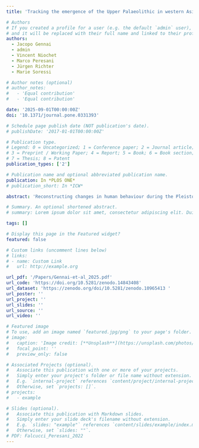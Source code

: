 ```yaml
---
title: 'Tracking the emergence of the Upper Palaeolithic in western Asia and Europe: A Multiple Correspondence Analysis of Protoaurignacian and Southern Ahmarian lithics'

# Authors
# If you created a profile for a user (e.g. the default `admin` user), write the username (folder name) here
# and it will be replaced with their full name and linked to their profile.
authors:
  - Jacopo Gennai
  - admin
  - Vincent Niochet
  - Marco Peresani
  - Jürgen Richter
  - Marie Soressi

# Author notes (optional)
# author_notes:
#   - 'Equal contribution'
#   - 'Equal contribution'

date: '2025-09-01T00:00:00Z'
doi: '10.1371/journal.pone.0331393'

# Schedule page publish date (NOT publication's date).
# publishDate: '2017-01-01T00:00:00Z'

# Publication type.
# Legend: 0 = Uncategorized; 1 = Conference paper; 2 = Journal article;
# 3 = Preprint / Working Paper; 4 = Report; 5 = Book; 6 = Book section;
# 7 = Thesis; 8 = Patent
publication_types: ['2']

# Publication name and optional abbreviated publication name.
publication: In *PLOS ONE*
# publication_short: In *ICW*

abstract: 'Reconstructing changes in human behaviour during the Pleistocene, particularly when based on lithic or other artefact types, is often hindered by the traditional categorisation of these materials into discrete entities. The Early Upper Palaeolithic of Mediterranean Eurasia – comprising the Protoaurignacian, Early Aurignacian, Northern Ahmarian, and Southern Ahmarian technocomplexes – represents the first emergence of a pan-European cultural unit. However, this conventional categorisation into discrete entities obscures a deeper understanding of the dynamics of Homo sapiens’ dispersal across Eurasia during this period. In this study, we apply Multiple Correspondence Analysis (MCA) to assess patterns of reduction processes, technological variability, and inter-assemblage homogeneity across technocomplexes. Using the comprehensive dataset provided in this paper, we analyse variability by grouping it into three domains: platform preparation, convexity management, and retouch. Solutrean Upper Palaeolithic assemblages from the Iberian Peninsula are used as an outgroup. We selected blanks, retouched and unmodified ones, and we focused on blades and bladelets, which are the typical end-product of the Upper Palaeolithic knapping. We excluded cores to avoid pitfalls of late or early reduction patterns, as our blanks cover most of the knapping sequence. We applied MCA  to Early Upper Palaeolithic blanks for the first time, providing a geographically widespread comparison. Our results show that the MCA of blank attributes, particularly those describing the preparation of convexities, is sufficiently robust to reveal the distinctiveness of Early Upper Palaeolithic technologies relative to Solutrean ones. Our analysis also confirms technological similarities between the Southern Ahmarian and the Protoaurignacian, particularly in bladelet production, reinforcing the interpretation of bladelets as a primary production target in Early Upper Palaeolithic lithic technology. This study contributes laying the foundation for open-access databases, standardised analytical protocols, and MCA to support efforts in understanding hominin dispersal and interaction during this pivotal phase of prehistory.'

# Summary. An optional shortened abstract.
# summary: Lorem ipsum dolor sit amet, consectetur adipiscing elit. Duis posuere tellus ac convallis placerat. Proin tincidunt magna sed ex sollicitudin condimentum.

tags: []

# Display this page in the Featured widget?
featured: false

# Custom links (uncomment lines below)
# links:
# - name: Custom Link
#   url: http://example.org

url_pdf: '/Papers/Gennai-et-al_2025.pdf'
url_code: 'https://doi.org/10.5281/zenodo.14843408'
url_dataset: 'https://zenodo.org/doi/10.5281/zenodo.10965413 '
url_poster: ''
url_project: ''
url_slides: ''
url_source: ''
url_video: ''

# Featured image
# To use, add an image named `featured.jpg/png` to your page's folder.
# image:
#   caption: 'Image credit: [**Unsplash**](https://unsplash.com/photos/pLCdAaMFLTE)'
#   focal_point: ''
#   preview_only: false

# Associated Projects (optional).
#   Associate this publication with one or more of your projects.
#   Simply enter your project's folder or file name without extension.
#   E.g. `internal-project` references `content/project/internal-project/index.md`.
#   Otherwise, set `projects: []`.
# projects:
#   - example

# Slides (optional).
#   Associate this publication with Markdown slides.
#   Simply enter your slide deck's filename without extension.
#   E.g. `slides: "example"` references `content/slides/example/index.md`.
#   Otherwise, set `slides: ""`.
# PDF: Falcucci_Peresani_2022
---
```

